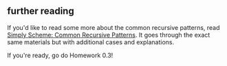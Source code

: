 ## further reading

If you'd like to read some more about the common recursive patterns, read
[Simply Scheme: Common Recursive
Patterns](http://www.cs.berkeley.edu/~bh/ssch14/recur-patterns.html). It goes
through the exact same materials but with additional cases and explanations.

If you're ready, go do Homework 0.3!

